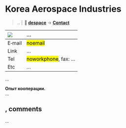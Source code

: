 # Korea Aerospace Industries
> .. ┊ **🚀 [despace](index.md)** → **[Contact](contact.md)**

|[![](f/contact//_logo1_thumb.jpg)](f/contact//_logo1.png)|*…*|
|:--|:--|
|E‑mail| <mark>noemail</mark> |
|Link| … |
|Tel| <mark>noworkphone</mark>, fax: … |
|Etc| … |

…

**Опыт кооперации.**  
…


<p style="page-break-after:always"> </p>

## , comments

…

